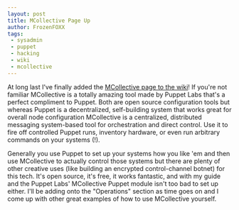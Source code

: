 ```yaml
---
layout: post
title: MCollective Page Up
author: FrozenFOXX
tags:
 - sysadmin
 - puppet
 - hacking
 - wiki
 - mcollective
---
```

At long last I've finally added the [MCollective page to the wiki](http://wiki.churchoffoxx.net/index.php?title=MCollective)!  If you're not familiar MCollective is a totally amazing tool made by Puppet Labs that's a perfect compliment to Puppet.  Both are open source configuration tools but whereas Puppet is a decentralized, self-building system that works great for overall node configuration MCollective is a centralized, distributed messaging system-based tool for orchestration and direct control.  Use it to fire off controlled Puppet runs, inventory hardware, or even run arbitrary commands on your systems (!).

Generally you use Puppet to set up your systems how you like 'em and then use MCollective to actually control those systems but there are plenty of other creative uses (like building an encrypted control-channel botnet) for this tech.  It's open source, it's free, it works fantastic, and with my guide and the Puppet Labs' MCollective Puppet module isn't too bad to set up either.  I'll be adding onto the "Operations" section as time goes on and I come up with other great examples of how to use MCollective yourself.
